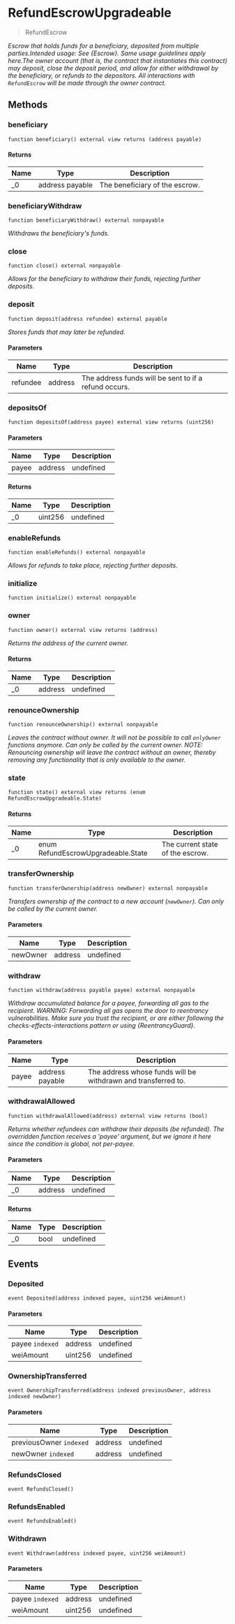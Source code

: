 # RefundEscrowUpgradeable



> RefundEscrow



*Escrow that holds funds for a beneficiary, deposited from multiple parties.Intended usage: See {Escrow}. Same usage guidelines apply here.The owner account (that is, the contract that instantiates this contract) may deposit, close the deposit period, and allow for either withdrawal by the beneficiary, or refunds to the depositors. All interactions with `RefundEscrow` will be made through the owner contract.*

## Methods

### beneficiary

```solidity
function beneficiary() external view returns (address payable)
```






#### Returns

| Name | Type | Description |
|---|---|---|
| _0 | address payable | The beneficiary of the escrow. |

### beneficiaryWithdraw

```solidity
function beneficiaryWithdraw() external nonpayable
```



*Withdraws the beneficiary&#39;s funds.*


### close

```solidity
function close() external nonpayable
```



*Allows for the beneficiary to withdraw their funds, rejecting further deposits.*


### deposit

```solidity
function deposit(address refundee) external payable
```



*Stores funds that may later be refunded.*

#### Parameters

| Name | Type | Description |
|---|---|---|
| refundee | address | The address funds will be sent to if a refund occurs. |

### depositsOf

```solidity
function depositsOf(address payee) external view returns (uint256)
```





#### Parameters

| Name | Type | Description |
|---|---|---|
| payee | address | undefined |

#### Returns

| Name | Type | Description |
|---|---|---|
| _0 | uint256 | undefined |

### enableRefunds

```solidity
function enableRefunds() external nonpayable
```



*Allows for refunds to take place, rejecting further deposits.*


### initialize

```solidity
function initialize() external nonpayable
```






### owner

```solidity
function owner() external view returns (address)
```



*Returns the address of the current owner.*


#### Returns

| Name | Type | Description |
|---|---|---|
| _0 | address | undefined |

### renounceOwnership

```solidity
function renounceOwnership() external nonpayable
```



*Leaves the contract without owner. It will not be possible to call `onlyOwner` functions anymore. Can only be called by the current owner. NOTE: Renouncing ownership will leave the contract without an owner, thereby removing any functionality that is only available to the owner.*


### state

```solidity
function state() external view returns (enum RefundEscrowUpgradeable.State)
```






#### Returns

| Name | Type | Description |
|---|---|---|
| _0 | enum RefundEscrowUpgradeable.State | The current state of the escrow. |

### transferOwnership

```solidity
function transferOwnership(address newOwner) external nonpayable
```



*Transfers ownership of the contract to a new account (`newOwner`). Can only be called by the current owner.*

#### Parameters

| Name | Type | Description |
|---|---|---|
| newOwner | address | undefined |

### withdraw

```solidity
function withdraw(address payable payee) external nonpayable
```



*Withdraw accumulated balance for a payee, forwarding all gas to the recipient. WARNING: Forwarding all gas opens the door to reentrancy vulnerabilities. Make sure you trust the recipient, or are either following the checks-effects-interactions pattern or using {ReentrancyGuard}.*

#### Parameters

| Name | Type | Description |
|---|---|---|
| payee | address payable | The address whose funds will be withdrawn and transferred to. |

### withdrawalAllowed

```solidity
function withdrawalAllowed(address) external view returns (bool)
```



*Returns whether refundees can withdraw their deposits (be refunded). The overridden function receives a &#39;payee&#39; argument, but we ignore it here since the condition is global, not per-payee.*

#### Parameters

| Name | Type | Description |
|---|---|---|
| _0 | address | undefined |

#### Returns

| Name | Type | Description |
|---|---|---|
| _0 | bool | undefined |



## Events

### Deposited

```solidity
event Deposited(address indexed payee, uint256 weiAmount)
```





#### Parameters

| Name | Type | Description |
|---|---|---|
| payee `indexed` | address | undefined |
| weiAmount  | uint256 | undefined |

### OwnershipTransferred

```solidity
event OwnershipTransferred(address indexed previousOwner, address indexed newOwner)
```





#### Parameters

| Name | Type | Description |
|---|---|---|
| previousOwner `indexed` | address | undefined |
| newOwner `indexed` | address | undefined |

### RefundsClosed

```solidity
event RefundsClosed()
```






### RefundsEnabled

```solidity
event RefundsEnabled()
```






### Withdrawn

```solidity
event Withdrawn(address indexed payee, uint256 weiAmount)
```





#### Parameters

| Name | Type | Description |
|---|---|---|
| payee `indexed` | address | undefined |
| weiAmount  | uint256 | undefined |



